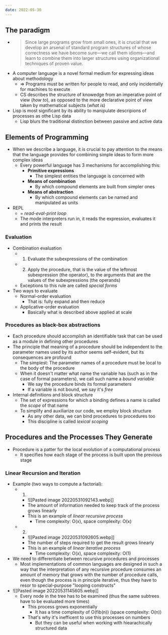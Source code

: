 ```yaml
---
date: 2022-05-30
---
```

## The paradigm
- > Since large programs grow from small ones, it is crucial that we develop an arsenal of standard program structures of whose correctness we have become sure—we call them idioms—and learn to combine them into larger structures using organizational techniques of proven value.
- A computer language is a novel formal medium for expressing ideas about methodology
	- => Programs must be written for people to read, and only incidentally for machines to execute
	- CS describes the structure of knowedge from an imperative point of view (*how to*), as opposed to the more declarative point of view taken by mathematical subjects (*what is*)
- Lisp is most significant by its ability to manipulate descripions of processes as othe Lisp data
	- Lisp blurs the traditional distinction between passive and active data

## Elements of Programming
- When we describe a language, it is crucial to pay attention to the means that the language provides for combining simple ideas to form more complex ideas
	- Every powerful language has 3 mechanisms for accomplishing this:
		- **Primitive expressions**
			- The simplest entities the language is concerned with
		- **Means of combination**
			- By which compound elements are built from simpler ones
		- **Means of abstraction**
			- By which compound elements can be named and manipulated as units
- REPL
	- = *read-eval-print loop*
	- The mode interpreters run in, it reads the expression, evaluates it and prints the result
### Evaluation
- Combination evaluation
	- 1. Evaluate the subexpressions of the combination
	- 2. Apply the procedure, that is the value of the leftmost subexpression (the operator), to the arguments that are the values of the subexpressions (the operands)
	- Exceptions to this rule are called *special forms*
- Two ways to evaluate
	- Normal-order evaluation
		- That is: fully expand and then reduce
	- Applicative-order evaluation
		- Basically what is described above applied at scale
### Procedures as black-box abstractions
- Each procedure should accomplish an identifiable task that can be used as a module in defining other procedures
- The principle that meaning of a procedure should be independent to the parameter names used by its author seems self-evident, but its consequences are profound
	- The simplest: The parameter names of a procedure must be local to the body of the procedure
	- When it doesn't matter what name the variable has (such as in the case of formal parameters), we call such name a *bound variable*
		- We say the procedure binds its formal parameters
		- If a variable is not bound, we say it's *free*
- Internal definitions and block structure
	- The set of expressions for which a binding defines a name is called the *scope* of that name
	- To simplify and auxiliarize our code, we employ block structure
		- As any other data, we can bind procedures to procedures too
		- This discipline is called *lexical scoping*

## Procedures and the Processes They Generate
- Procedure is a patter for the local evolution of a computational process
	- It specifies how each stage of the process is built upon the previous stage

### Linear Recursion and Iteration
- Example (two ways to compute a factorial):
	- 1. 
		- ![[Pasted image 20220531092143.webp]]
		- The amount of information needed to keep track of the process grows linearly
		- This is an example of *linear recursive process*
			- Time complexity: O(x), space complexity: O(x)
	- 2.
		- ![[Pasted image 20220531092605.webp]]
		- The number of steps required to get the result grows linearly
		- This is an example of *linear iterative process*
			- Time complexity: O(x), space complexity: O(1)
- We need to differentiate between recursive procedures and processes 
	- Most implementations of common languages are designed in such a way that the interpretation of any recursive procedure consumes an amount of memory that grows with the number of procedure calls, even though the process is in principle iterative, thus they have to resor to special-purpose "looping constructs"
- ![[Pasted image 20220531145605.webp]]
	- Every node in the tree has to be examined (thus the same subtrees have to be evaluated more times)
		- This process grows exponentially
			- It has a time complexity of O(fib(n)) (space complexity: O(n))
		- That's why it's inefficent to use this processes on numbers
			- But they can be useful when working with hiearachically structured data